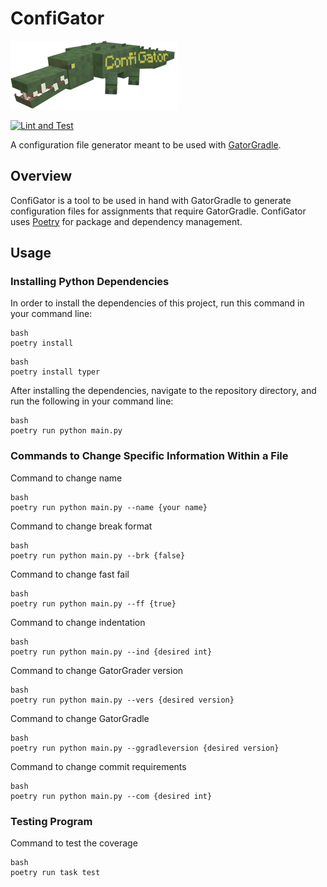 # ConfiGator

![Mr.ConfiGator himself](img/icon.png)

[![Lint and Test](https://github.com/cmpsc-481-s22-m1/ConfiGator/actions/workflows/main.yml/badge.svg?branch=release%2F0.1.0)](https://github.com/cmpsc-481-s22-m1/ConfiGator/actions/workflows/main.yml)

A configuration file generator meant to be used with [GatorGradle](https://github.com/GatorEducator/gatorgradle).

## Overview

ConfiGator is a tool to be used in hand with GatorGradle to generate configuration
files for assignments that require GatorGradle. ConfiGator uses
[Poetry](https://python-poetry.org/) for package and dependency management.

## Usage

### Installing Python Dependencies

In order to install the dependencies of this project, run this command in your
command line:

```
bash
poetry install
```

```
bash
poetry install typer
```

After installing the dependencies, navigate to the repository directory, and run
the following in your command line:

```
bash
poetry run python main.py
```

### Commands to Change Specific Information Within a File

Command to change name

```
bash
poetry run python main.py --name {your name}
```

Command to change break format

```
bash
poetry run python main.py --brk {false}
```

Command to change fast fail

```
bash
poetry run python main.py --ff {true}
```

Command to change indentation

```
bash
poetry run python main.py --ind {desired int}
```

Command to change GatorGrader version

```
bash
poetry run python main.py --vers {desired version}
```

Command to change GatorGradle

```
bash
poetry run python main.py --ggradleversion {desired version}
```

Command to change commit requirements

```
bash
poetry run python main.py --com {desired int}
```

### Testing Program

Command to test the coverage

```
bash
poetry run task test
```
